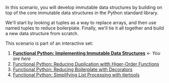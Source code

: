 In this scenario, you will develop immutable data structures by building on top of the core immutable data structures in the Python standard library.

We'll start by looking at tuples as a way to replace arrays, and then use
named tuples to reduce boilerplate. Finally, we'll tie it all together and
build a new data structure from scratch.

This scenario is part of an interactive set:
1. **[Functional Python: Implementing Immutable Data Structures](https://learning.oreilly.com/scenarios/-/9781492094838)** &#8592; *You are here*
2. [Functional Python: Reducing Duplication witth Higer-Order Functions](https://learning.oreilly.com/scenarios/-/9781492094845)
3. [Functional Python: Reducing Boilerplate with Decorators](https://learning.oreilly.com/scenarios/-/9781492094852)
4. [Functional Python: Simplifying List Processing with itertools](https://learning.oreilly.com/scenarios/-/9781492094869)
